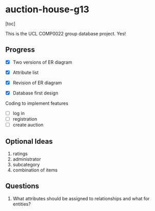 # auction-house-g13

[toc]

This is the UCL COMP0022 group database project. Yes!

## Progress

- [x] Two versions of ER diagram

- [x] Attribute list

- [x] Revision of ER diagram

- [x] Database first design

Coding to implement features

- [ ] log in
- [ ] registration
- [ ] create auction

## Optional Ideas

1. ratings
3. administrator
3. subcategory
4. combination of items


## Questions

1. What attributes should be assigned to relationships and what for entities?